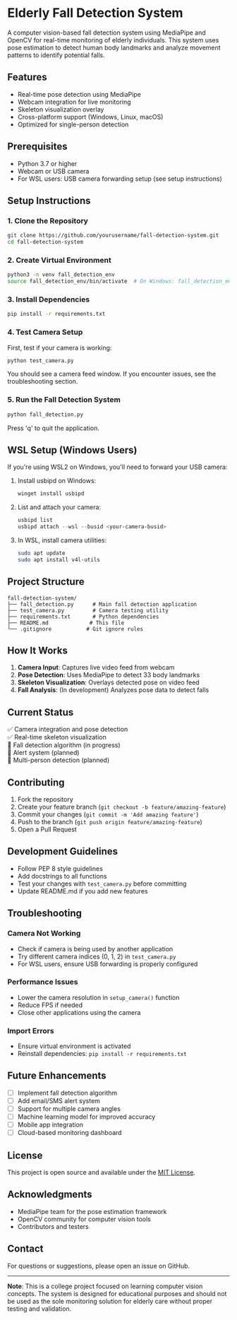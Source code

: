 # Elderly Fall Detection System

A computer vision-based fall detection system using MediaPipe and OpenCV for real-time monitoring of elderly individuals. This system uses pose estimation to detect human body landmarks and analyze movement patterns to identify potential falls.

## Features

- Real-time pose detection using MediaPipe
- Webcam integration for live monitoring
- Skeleton visualization overlay
- Cross-platform support (Windows, Linux, macOS)
- Optimized for single-person detection

## Prerequisites

- Python 3.7 or higher
- Webcam or USB camera
- For WSL users: USB camera forwarding setup (see setup instructions)

## Setup Instructions

### 1. Clone the Repository

```bash
git clone https://github.com/yourusername/fall-detection-system.git
cd fall-detection-system
```

### 2. Create Virtual Environment

```bash
python3 -m venv fall_detection_env
source fall_detection_env/bin/activate  # On Windows: fall_detection_env\Scripts\activate
```

### 3. Install Dependencies

```bash
pip install -r requirements.txt
```

### 4. Test Camera Setup

First, test if your camera is working:

```bash
python test_camera.py
```

You should see a camera feed window. If you encounter issues, see the troubleshooting section.

### 5. Run the Fall Detection System

```bash
python fall_detection.py
```

Press 'q' to quit the application.

## WSL Setup (Windows Users)

If you're using WSL2 on Windows, you'll need to forward your USB camera:

1. Install usbipd on Windows:
   ```powershell
   winget install usbipd
   ```

2. List and attach your camera:
   ```powershell
   usbipd list
   usbipd attach --wsl --busid <your-camera-busid>
   ```

3. In WSL, install camera utilities:
   ```bash
   sudo apt update
   sudo apt install v4l-utils
   ```

## Project Structure

```
fall-detection-system/
├── fall_detection.py      # Main fall detection application
├── test_camera.py         # Camera testing utility
├── requirements.txt       # Python dependencies
├── README.md             # This file
└── .gitignore           # Git ignore rules
```

## How It Works

1. **Camera Input**: Captures live video feed from webcam
2. **Pose Detection**: Uses MediaPipe to detect 33 body landmarks
3. **Skeleton Visualization**: Overlays detected pose on video feed
4. **Fall Analysis**: (In development) Analyzes pose data to detect falls

## Current Status

✅ Camera integration and pose detection  
✅ Real-time skeleton visualization  
🚧 Fall detection algorithm (in progress)  
🚧 Alert system (planned)  
🚧 Multi-person detection (planned)  

## Contributing

1. Fork the repository
2. Create your feature branch (`git checkout -b feature/amazing-feature`)
3. Commit your changes (`git commit -m 'Add amazing feature'`)
4. Push to the branch (`git push origin feature/amazing-feature`)
5. Open a Pull Request

## Development Guidelines

- Follow PEP 8 style guidelines
- Add docstrings to all functions
- Test your changes with `test_camera.py` before committing
- Update README.md if you add new features

## Troubleshooting

### Camera Not Working
- Check if camera is being used by another application
- Try different camera indices (0, 1, 2) in `test_camera.py`
- For WSL users, ensure USB forwarding is properly configured

### Performance Issues
- Lower the camera resolution in `setup_camera()` function
- Reduce FPS if needed
- Close other applications using the camera

### Import Errors
- Ensure virtual environment is activated
- Reinstall dependencies: `pip install -r requirements.txt`

## Future Enhancements

- [ ] Implement fall detection algorithm
- [ ] Add email/SMS alert system
- [ ] Support for multiple camera angles
- [ ] Machine learning model for improved accuracy
- [ ] Mobile app integration
- [ ] Cloud-based monitoring dashboard

## License

This project is open source and available under the [MIT License](LICENSE).

## Acknowledgments

- MediaPipe team for the pose estimation framework
- OpenCV community for computer vision tools
- Contributors and testers

## Contact

For questions or suggestions, please open an issue on GitHub.

---

**Note**: This is a college project focused on learning computer vision concepts. The system is designed for educational purposes and should not be used as the sole monitoring solution for elderly care without proper testing and validation.
